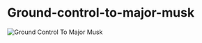 # Ground-control-to-major-musk

![Ground Control To Major Musk](https://user-images.githubusercontent.com/86709559/142403220-9f3592d9-c2f2-4e0e-b3bc-7ea58d828e3d.png)
